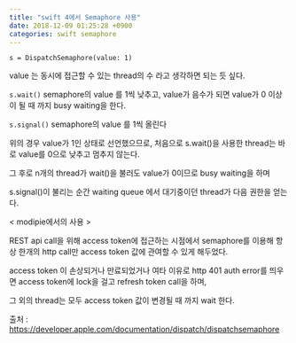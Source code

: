 ```yaml
---
title: "swift 4에서 Semaphore 사용"
date: 2018-12-09 01:25:28 +0900
categories: swift semaphore
---
```



```
s = DispatchSemaphore(value: 1)
```

value 는 동시에 접근할 수 있는 thread의 수 라고 생각하면 되는 듯 싶다.

```s.wait()```
  semaphore의 value 를 1씩 낮추고, value가 음수가 되면 value가 0 이상이 될 때 까지 busy waiting을 한다.
  
```s.signal()```
  semaphore의 value 를 1씩 올린다
  
위의 경우 value가 1인 상태로 선언했으므로, 처음으로 s.wait()을 사용한 thread는 바로 value를 0으로 낮추고 멈추지 않는다.

그 후로 n개의 thread가 wait()을 불러도 value가 0이므로 busy waiting을 하며

s.signal()이 불리는 순간 waiting queue 에서 대기중이던 thread가 다음 권한을 얻는다.



< modipie에서의 사용 >

REST api call을 위해 access token에 접근하는 시점에서 semaphore를 이용해 항상 한개의 http call만 access token 값에 관여할 수 있게 해두었다.

access token 이 손상되거나 만료되었거나 여타 이유로 http 401 auth error를 띄우면 access token에 lock을 걸고 refresh token call을 하며,

그 외의 thread는 모두 access token 값이 변경될 때 까지 wait 한다.


출처 : https://developer.apple.com/documentation/dispatch/dispatchsemaphore
